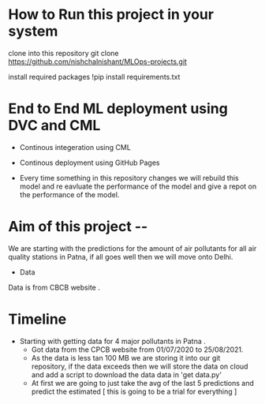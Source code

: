 # How to Run this project in your system

clone into this repository git clone https://github.com/nishchalnishant/MLOps-projects.git

install required packages !pip install requirements.txt

# End to End ML deployment using DVC and CML

- Continous integeration using CML

- Continous deployment using GitHub Pages

- Every time something in this repository changes we will rebuild this model and re eavluate the performance of the model and give a repot on the performance of the model.

# Aim of this project --

We are starting with the predictions for the amount of air pollutants for all air quality stations in Patna, if all goes well then we will move onto Delhi.

- Data

Data is from CBCB website .

# Timeline

- Starting with getting data for 4 major pollutants in Patna .
  - Got data from the CPCB website from 01/07/2020 to 25/08/2021.
  - As the data is less tan 100 MB we are storing it into our git repository, if the data exceeds then we will store the data on cloud and add a script to download the data data in 'get data.py'
  - At first we are going to just take the avg of the last 5 predictions and predict the estimated [ this is going to be a trial for everything ]

